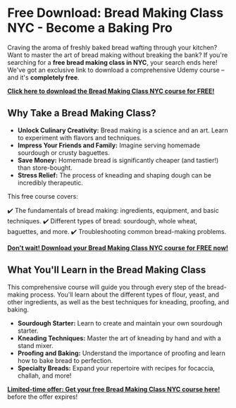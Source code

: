 # Free Download: Bread Making Class NYC - Become a Baking Pro

Craving the aroma of freshly baked bread wafting through your kitchen? Want to master the art of bread making without breaking the bank? If you're searching for a **free bread making class in NYC**, your search ends here! We've got an exclusive link to download a comprehensive Udemy course – and it's **completely free**.

[**Click here to download the Bread Making Class NYC course for FREE!**](https://udemywork.com/bread-making-class-nyc)

## Why Take a Bread Making Class?

*   **Unlock Culinary Creativity:** Bread making is a science and an art. Learn to experiment with flavors and techniques.
*   **Impress Your Friends and Family:** Imagine serving homemade sourdough or crusty baguettes.
*   **Save Money:** Homemade bread is significantly cheaper (and tastier!) than store-bought.
*   **Stress Relief:** The process of kneading and shaping dough can be incredibly therapeutic.

This free course covers:

✔️ The fundamentals of bread making: ingredients, equipment, and basic techniques.
✔️ Different types of bread: sourdough, whole wheat, baguettes, and more.
✔️ Troubleshooting common bread-making problems.

[**Don't wait! Download your Bread Making Class NYC course for FREE now!**](https://udemywork.com/bread-making-class-nyc)

## What You'll Learn in the Bread Making Class

This comprehensive course will guide you through every step of the bread-making process. You'll learn about the different types of flour, yeast, and other ingredients, as well as the best techniques for kneading, proofing, and baking.

*   **Sourdough Starter:** Learn to create and maintain your own sourdough starter.
*   **Kneading Techniques:** Master the art of kneading by hand and with a stand mixer.
*   **Proofing and Baking:** Understand the importance of proofing and learn how to bake bread to perfection.
*   **Specialty Breads:** Expand your repertoire with recipes for focaccia, challah, and more!

[**Limited-time offer: Get your free Bread Making Class NYC course here!**](https://udemywork.com/bread-making-class-nyc) before the offer expires!
